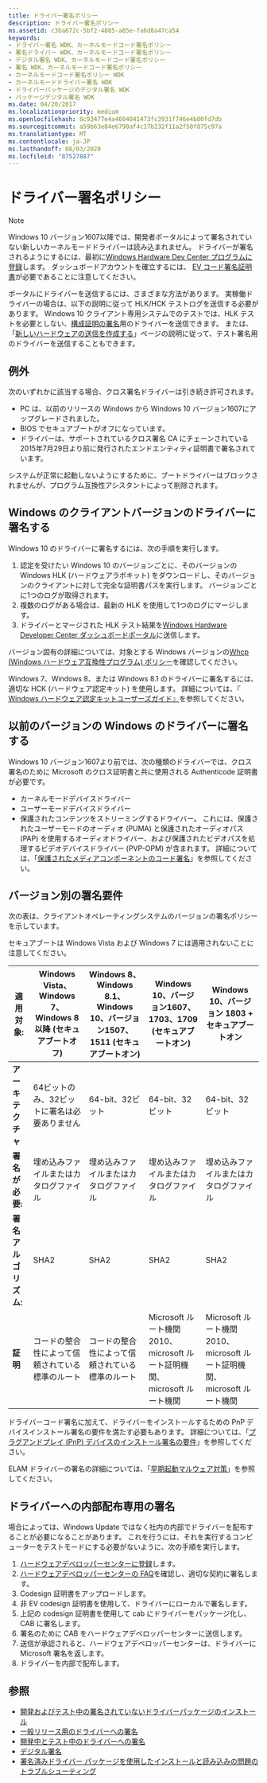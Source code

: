 ```yaml
---
title: ドライバー署名ポリシー
description: ドライバー署名ポリシー
ms.assetid: c3ba672c-5bf2-4885-a85e-fa6d8a47ca54
keywords:
- ドライバー署名 WDK、カーネルモードコード署名ポリシー
- 署名ドライバー WDK、カーネルモードコード署名ポリシー
- デジタル署名 WDK、カーネルモードコード署名ポリシー
- 署名 WDK、カーネルモードコード署名ポリシー
- カーネルモードコード署名ポリシー WDK
- カーネルモードドライバー署名 WDK
- ドライバーパッケージのデジタル署名 WDK
- パッケージデジタル署名 WDK
ms.date: 04/20/2017
ms.localizationpriority: medium
ms.openlocfilehash: 8c93477e4a4604041473fc3931f746e4b80fd7db
ms.sourcegitcommit: a59b63e84e6790af4c17b232f11a2f50f875c97a
ms.translationtype: MT
ms.contentlocale: ja-JP
ms.lasthandoff: 08/03/2020
ms.locfileid: "87527887"
---
```

# <a name="driver-signing-policy"></a>ドライバー署名ポリシー

> [!NOTE]
> Windows 10 バージョン1607以降では、開発者ポータルによって署名されていない新しいカーネルモードドライバーは読み込まれません。  ドライバーが署名されるようにするには、最初に[Windows Hardware Dev Center プログラムに登録](https://docs.microsoft.com/windows-hardware/drivers/dashboard/register-for-the-hardware-program)します。 ダッシュボードアカウントを確立するには、 [EV コード署名証明書](https://docs.microsoft.com/windows-hardware/drivers/dashboard/get-a-code-signing-certificate)が必要であることに注意してください。

ポータルにドライバーを送信するには、さまざまな方法があります。  実稼働ドライバーの場合は、以下の説明に従って HLK/HCK テストログを送信する必要があります。  Windows 10 クライアント専用システムでのテストでは、HLK テストを必要としない、[構成証明の署名](../dashboard/attestation-signing-a-kernel-driver-for-public-release.md)用のドライバーを送信できます。  または、「[新しいハードウェアの送信を作成する](../dashboard/create-a-new-hardware-submission.md)」ページの説明に従って、テスト署名用のドライバーを送信することもできます。

## <a name="exceptions"></a>例外

次のいずれかに該当する場合、クロス署名ドライバーは引き続き許可されます。

* PC は、以前のリリースの Windows から Windows 10 バージョン1607にアップグレードされました。
* BIOS でセキュアブートがオフになっています。
* ドライバーは、サポートされているクロス署名 CA にチェーンされている2015年7月29日より前に発行されたエンドエンティティ証明書で署名されています。

システムが正常に起動しないようにするために、ブートドライバーはブロックされませんが、プログラム互換性アシスタントによって削除されます。

## <a name="signing-a-driver-for-client-versions-of-windows"></a>Windows のクライアントバージョンのドライバーに署名する

Windows 10 のドライバーに署名するには、次の手順を実行します。

1. 認定を受けたい Windows 10 のバージョンごとに、そのバージョンの Windows HLK (ハードウェアラボキット) をダウンロードし、そのバージョンのクライアントに対して完全な証明書パスを実行します。 バージョンごとに1つのログが取得されます。
2. 複数のログがある場合は、最新の HLK を使用して1つのログにマージします。
3. ドライバーとマージされた HLK テスト結果を[Windows Hardware Developer Center ダッシュボードポータル](../dashboard/index.yml)に送信します。

バージョン固有の詳細については、対象とする Windows バージョンの[Whcp (Windows ハードウェア互換性プログラム) ポリシー](https://docs.microsoft.com/windows-hardware/design/compatibility/whcp-specifications-policies)を確認してください。

Windows 7、Windows 8、または Windows 8.1 のドライバーに署名するには、適切な HCK (ハードウェア認定キット) を使用します。  詳細については、『 [Windows ハードウェア認定キットユーザーズガイド』](https://docs.microsoft.com/previous-versions/windows/hardware/hck/jj124227(v=vs.85))を参照してください。

## <a name="signing-a-driver-for-earlier-versions-of-windows"></a>以前のバージョンの Windows のドライバーに署名する

Windows 10 バージョン1607より前では、次の種類のドライバーでは、クロス署名のために Microsoft のクロス証明書と共に使用される Authenticode 証明書が必要です。

* カーネルモードデバイスドライバー
* ユーザーモードデバイスドライバー
* 保護されたコンテンツをストリーミングするドライバー。 これには、保護されたユーザーモードのオーディオ (PUMA) と保護されたオーディオパス (PAP) を使用するオーディオドライバー、および保護されたビデオパスを処理するビデオデバイスドライバー (PVP-OPM) が含まれます。 詳細については、「[保護されたメディアコンポーネントのコード署名](https://go.microsoft.com/fwlink/p/?linkid=74262)」を参照してください。

## <a name="signing-requirements-by-version"></a>バージョン別の署名要件

次の表は、クライアントオペレーティングシステムのバージョンの署名ポリシーを示しています。

セキュアブートは Windows Vista および Windows 7 には適用されないことに注意してください。

|適用対象:|Windows Vista、Windows 7、Windows 8 以降 (セキュアブートオフ)|Windows 8、Windows 8.1、Windows 10、バージョン1507、1511 (セキュアブートオン)|Windows 10、バージョン1607、1703、1709 (セキュアブートオン)|Windows 10、バージョン 1803 + セキュアブートオン|
|--- |--- |--- |--- |--- |
|**アーキテクチャ**|64ビットのみ、32ビットに署名は必要ありません|64-bit、32ビット|64-bit、32ビット|64-bit、32ビット|
|**署名が必要:**|埋め込みファイルまたはカタログファイル|埋め込みファイルまたはカタログファイル|埋め込みファイルまたはカタログファイル|埋め込みファイルまたはカタログファイル|
|**署名アルゴリズム:**|SHA2|SHA2|SHA2|SHA2|
|**証明**|コードの整合性によって信頼されている標準のルート|コードの整合性によって信頼されている標準のルート|Microsoft ルート機関2010、microsoft ルート証明機関、microsoft ルート機関|Microsoft ルート機関2010、microsoft ルート証明機関、microsoft ルート機関|

ドライバーコード署名に加えて、ドライバーをインストールするための PnP デバイスインストール署名の要件を満たす必要もあります。  詳細については、「[プラグアンドプレイ (PnP) デバイスのインストール署名の要件](pnp-device-installation-signing-requirements--windows-vista-and-later-.md)」を参照してください。

ELAM ドライバーの署名の詳細については、「[早期起動マルウェア対策](https://docs.microsoft.com/windows/desktop/w8cookbook/secured-boot)」を参照してください。

## <a name="signing-a-driver-for-internal-distribution-only"></a>ドライバーへの内部配布専用の署名

場合によっては、Windows Update ではなく社内の内部でドライバーを配布することが必要になることがあります。  これを行うには、それを実行するコンピューターをテストモードにする必要がないように、次の手順を実行します。

1. [ハードウェアデベロッパーセンターに登録](https://docs.microsoft.com/windows-hardware/drivers/dashboard/register-for-the-hardware-program)します。
2. [ハードウェアデベロッパーセンターの FAQ]((https://docs.microsoft.com/windows-hardware/drivers/dashboard/hardware-dashboard-faq))を確認し、適切な契約に署名します。
3. Codesign 証明書をアップロードします。
4. 非 EV codesign 証明書を使用して、ドライバーにローカルで署名します。
5. 上記の codesign 証明書を使用して cab にドライバーをパッケージ化し、CAB に署名します。
6. 署名のために CAB をハードウェアデベロッパーセンターに送信します。
7. 送信が承認されると、ハードウェアデベロッパーセンターは、ドライバーに Microsoft 署名を返します。
8. ドライバーを内部で配布します。

## <a name="see-also"></a>参照

* [開発およびテスト中の署名されていないドライバーパッケージのインストール](installing-an-unsigned-driver-during-development-and-test.md)
* [一般リリース用のドライバーへの署名](signing-drivers-for-public-release--windows-vista-and-later-.md)
* [開発中とテスト中のドライバーへの署名](signing-drivers-during-development-and-test.md)
* [デジタル署名](driver-signing.md)
* [署名済みドライバー パッケージを使用したインストールと読み込みの問題のトラブルシューティング](troubleshooting-install-and-load-problems-with-signed-driver-packages.md)
